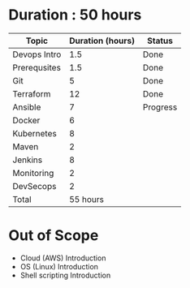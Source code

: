 # Duration : 50 hours
| Topic              | Duration (hours) | Status |
| -------------------| ---------------- | ------ |
| Devops Intro       | 1.5              | Done   |
| Prerequsites       | 1.5              | Done   |
| Git                | 5                | Done   |
| Terraform          | 12               | Done   |
| Ansible            | 7                |Progress|
| Docker             | 6                |        |
| Kubernetes         | 8                |        |
| Maven              | 2                |        |
| Jenkins            | 8                |        |
| Monitoring         | 2                |        |
| DevSecops          | 2                |        |
| Total              | 55 hours         |        |

# Out of Scope
* Cloud (AWS) Introduction
* OS (Linux) Introduction
* Shell scripting Introduction
